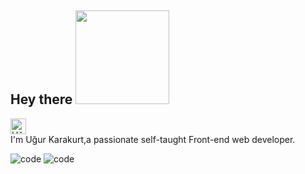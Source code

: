 
## Hey there <img src="https://media.giphy.com/media/XfUq4YqOcyHfrTEM5l/giphy.gif" width="150px">

<a href="https://www.linkedin.com/in/u%C4%9Fur-karakurt-8b77b6154/">
  <img alt="Uğur Karakurt | LinkedIn" width="25px" src="https://media.giphy.com/media/Vwfo3gxxAwA1kyI2Vs/giphy.gif" />
</a>
</br>
 I'm Uğur Karakurt,a passionate self-taught Front-end web developer.

![code](https://media.giphy.com/media/UoLt6Tm8wlSnWGfSFs/giphy.gif) ![code](https://media.giphy.com/media/XH9wwXfUXu91wAJwN5/giphy.gif)

 
 
  

